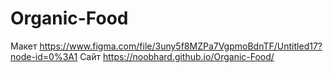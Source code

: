 # Organic-Food
Макет https://www.figma.com/file/3uny5f8MZPa7VgpmoBdnTF/Untitled17?node-id=0%3A1
Сайт https://noobhard.github.io/Organic-Food/
